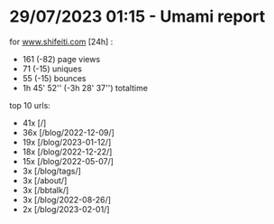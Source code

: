 # 29/07/2023 01:15 - Umami report
for www.shifeiti.com [24h] :

 - 161 (-82) page views
 - 71 (-15) uniques
 - 55 (-15) bounces
 - 1h 45' 52'' (-3h 28' 37'') totaltime


top 10 urls:
 - 41x [/]
 - 36x [/blog/2022-12-09/]
 - 19x [/blog/2023-01-12/]
 - 18x [/blog/2022-12-22/]
 - 15x [/blog/2022-05-07/]
 - 3x [/blog/tags/]
 - 3x [/about/]
 - 3x [/bbtalk/]
 - 3x [/blog/2022-08-26/]
 - 2x [/blog/2023-02-01/]


